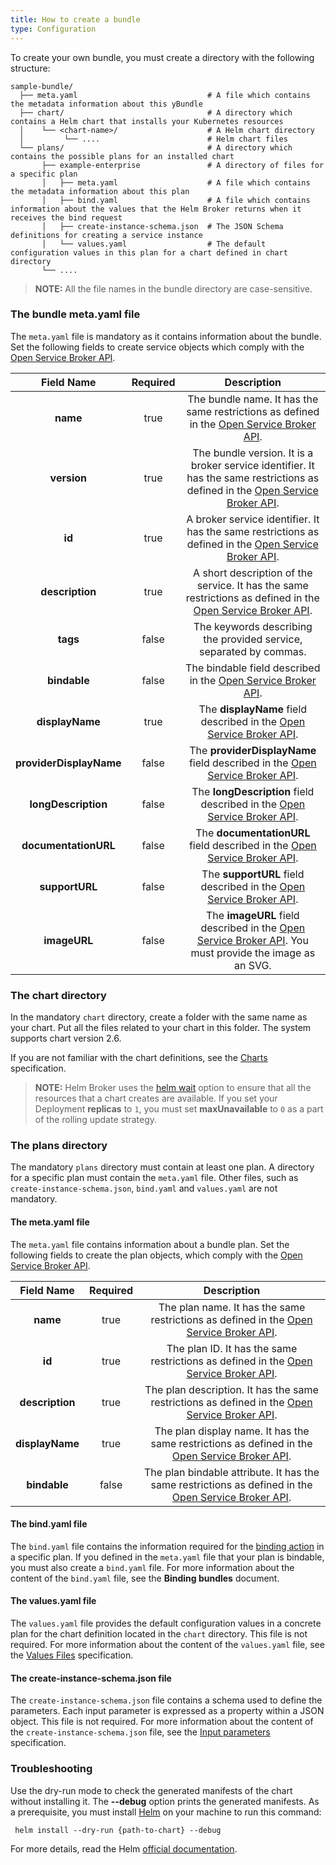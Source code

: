 ```yaml
---
title: How to create a bundle
type: Configuration
---
```


[bind]: https://github.com/openservicebrokerapi/servicebroker/blob/v2.14/spec.md#binding  "OSB Spec Binding"
[service-objects]: https://github.com/openservicebrokerapi/servicebroker/blob/v2.14/spec.md#service-object "OSB Spec Service Objects"
[service-metadata]: https://github.com/openservicebrokerapi/servicebroker/blob/v2.14/profile.md#service-metadata "OSB Spec Service Metadata"
[plan-objects]: https://github.com/openservicebrokerapi/servicebroker/blob/v2.14/spec.md#plan-object "OSB Spec Plan Objects"


To create your own bundle, you must create a directory with the following structure:

```
sample-bundle/
  ├── meta.yaml                             # A file which contains the metadata information about this yBundle
  ├── chart/                                # A directory which contains a Helm chart that installs your Kubernetes resources
  │    └── <chart-name>/                    # A Helm chart directory
  │         └── ....                        # Helm chart files
  └── plans/                                # A directory which contains the possible plans for an installed chart
       ├── example-enterprise               # A directory of files for a specific plan
       │   ├── meta.yaml                    # A file which contains the metadata information about this plan
       │   ├── bind.yaml                    # A file which contains information about the values that the Helm Broker returns when it receives the bind request
       │   ├── create-instance-schema.json  # The JSON Schema definitions for creating a service instance
       │   └── values.yaml                  # The default configuration values in this plan for a chart defined in chart directory
       └── ....
```

> **NOTE:** All the file names in the bundle directory are case-sensitive.


### The bundle meta.yaml file

The `meta.yaml` file is mandatory as it contains information about the bundle. Set the following fields to create service objects which comply with the [Open Service Broker API][service-objects].

|      Field Name     | Required |                                                                  Description                                                                           |
|:-------------------:|:--------:|:------------------------------------------------------------------------------------------------------------------------------------------------------:|
|         **name**        |   true   |                           The bundle name. It has the same restrictions as defined in the [Open Service Broker API][service-objects].                           |
|       **version**       |   true   | The bundle version. It is a broker service identifier. It has the same restrictions as defined in the [Open Service Broker API][service-objects]. |
|          **id**         |   true   |            A broker service identifier. It has the same restrictions as defined in the [Open Service Broker API][service-objects].           |
|     **description**     |   true   |                  A short description of the service. It has the same restrictions as defined in the [Open Service Broker API][service-objects].                  |
|         **tags**        |   false  |                                    The keywords describing the provided service, separated by commas.                                                          |
|       **bindable**      |   false  |                                    The bindable field described in the [Open Service Broker API][service-metadata].                                          |
|     **displayName**     |   true   |                                    The **displayName** field described in the [Open Service Broker API][service-metadata].                                       |
| **providerDisplayName** |   false  |                                The **providerDisplayName** field described in the [Open Service Broker API][service-metadata].                                   |
|   **longDescription**   |   false  |                                  The **longDescription** field described in the [Open Service Broker API][service-metadata].                                     |
|   **documentationURL**  |   false  |                                  The **documentationURL** field described in the [Open Service Broker API][service-metadata].                                    |
|      **supportURL**     |   false  |                                     The **supportURL** field described in the [Open Service Broker API][service-metadata].                                       |
|       **imageURL**      |   false  |     The **imageURL** field described in the [Open Service Broker API][service-metadata]. You must provide the image as an SVG.          |

### The chart directory

In the mandatory `chart` directory, create a folder with the same name as your chart. Put all the files related to your chart in this folder. The system supports chart version 2.6.

If you are not familiar with the chart definitions, see the [Charts](https://github.com/kubernetes/helm/blob/release-2.6/docs/charts.md) specification.

> **NOTE:** Helm Broker uses the [helm wait](https://github.com/kubernetes/helm/blob/release-2.6/docs/using_helm.md#helpful-options-for-installupgraderollback) option to ensure that all the resources that a chart creates are available. If you set your Deployment **replicas** to `1`, you must set **maxUnavailable** to `0` as a part of the rolling update strategy.

### The plans directory

The mandatory `plans` directory must contain at least one plan.
A directory for a specific plan must contain the `meta.yaml` file. Other files, such as `create-instance-schema.json`, `bind.yaml` and `values.yaml` are not mandatory.

#### The meta.yaml file

The `meta.yaml` file contains information about a bundle plan. Set the following fields to create the plan objects, which comply with the [Open Service Broker API][plan-objects].

|  Field Name | Required |                                             Description                                                    |
|:-----------:|:--------:|:----------------------------------------------------------------------------------------------------------:|
|     **name**    |   true   |     The plan name. It has the same restrictions as defined in the [Open Service Broker API][plan-objects].    |
|      **id**     |   true   |      The plan ID. It has the same restrictions as defined in the [Open Service Broker API][plan-objects].     |
| **description** |   true   | The plan description. It has the same restrictions as defined in the [Open Service Broker API][plan-objects]. |
| **displayName** |   true   | The plan display name. It has the same restrictions as defined in the [Open Service Broker API][plan-objects]. |
|  **bindable**   |   false  | The plan bindable attribute. It has the same restrictions as defined in the [Open Service Broker API][plan-objects].    |

#### The bind.yaml file

The `bind.yaml` file contains the information required for the [binding action][bind] in a specific plan.
If you defined in the `meta.yaml` file that your plan is bindable, you must also create a `bind.yaml` file.
For more information about the content of the `bind.yaml` file, see the **Binding bundles** document.

#### The values.yaml file

The `values.yaml` file provides the default configuration values in a concrete plan for the chart definition located in the `chart` directory.
This file is not required.
For more information about the content of the `values.yaml` file, see the [Values Files](https://github.com/kubernetes/helm/blob/release-2.6/docs/chart_template_guide/values_files.md) specification.

#### The create-instance-schema.json file

The `create-instance-schema.json` file contains a schema used to define the parameters. Each input parameter is expressed as a property within a JSON object.
This file is not required.
For more information about the content of the `create-instance-schema.json` file, see the [Input parameters](https://github.com/openservicebrokerapi/servicebroker/blob/v2.14/spec.md#input-parameters-schema-object) specification.

### Troubleshooting

Use the dry-run mode to check the generated manifests of the chart without installing it.
The **--debug** option prints the generated manifests.
As a prerequisite, you must install [Helm](https://github.com/kubernetes/helm) on your machine to run this command:

```
 helm install --dry-run {path-to-chart} --debug
```
For more details, read the Helm [official documentation](https://docs.helm.sh/chart_template_guide/#debugging-templates).
